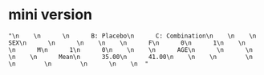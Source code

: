 # mini version

    "\n    \n      \n      B: Placebo\n      C: Combination\n    \n    \n      SEX\n      \n      \n    \n    \n      F\n      0\n      1\n    \n    \n      M\n      1\n      0\n    \n    \n      AGE\n      \n      \n    \n    \n      Mean\n      35.00\n      41.00\n    \n    \n        \n          \n        \n        \n      \n    \n  "

